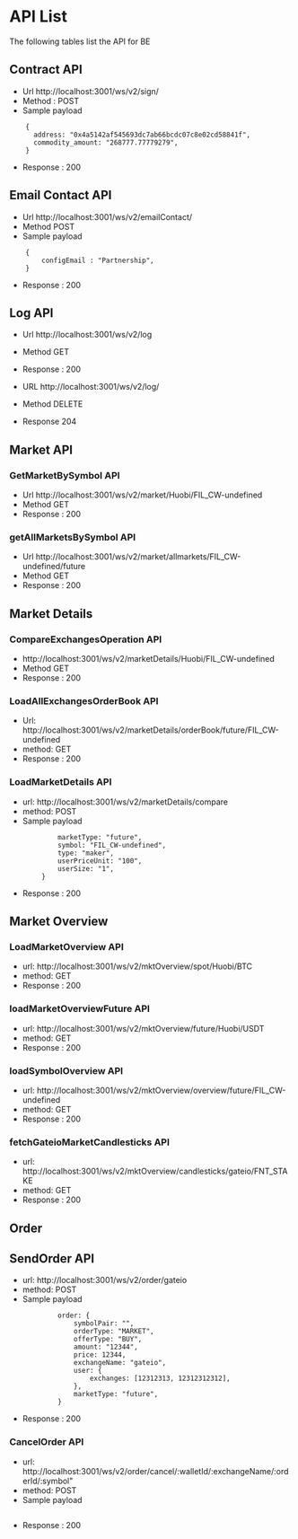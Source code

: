 # API List
The following tables list the API for BE

## Contract API
* Url http://localhost:3001/ws/v2/sign/
* Method : POST
* Sample payload
```
    {
      address: "0x4a5142af545693dc7ab66bcdc07c8e02cd58841f",
      commodity_amount: "268777.77779279",
    }
```
* Response : 200 

## Email Contact API
* Url http://localhost:3001/ws/v2/emailContact/
* Method POST
* Sample payload
```
    {
        configEmail : "Partnership",
    }
```
* Response : 200 
## Log API
* Url http://localhost:3001/ws/v2/log
* Method GET
* Response : 200

* URL http://localhost:3001/ws/v2/log/
* Method DELETE
* Response 204

## Market API
### GetMarketBySymbol API
* Url http://localhost:3001/ws/v2/market/Huobi/FIL_CW-undefined
* Method GET 
* Response : 200 

### getAllMarketsBySymbol API
* Url http://localhost:3001/ws/v2/market/allmarkets/FIL_CW-undefined/future
* Method GET 
* Response : 200 

## Market Details
### CompareExchangesOperation API
* http://localhost:3001/ws/v2/marketDetails/Huobi/FIL_CW-undefined
* Method GET
* Response : 200 

### LoadAllExchangesOrderBook API
* Url:  http://localhost:3001/ws/v2/marketDetails/orderBook/future/FIL_CW-undefined
* method: GET
* Response : 200 

### LoadMarketDetails API
* url:  http://localhost:3001/ws/v2/marketDetails/compare
* method: POST
* Sample payload
```     {
            marketType: "future",
            symbol: "FIL_CW-undefined",
            type: "maker",
            userPriceUnit: "100",
            userSize: "1",
        }
```        
* Response : 200 

## Market Overview
### LoadMarketOverview API
* url:  http://localhost:3001/ws/v2/mktOverview/spot/Huobi/BTC
* method: GET
* Response : 200  
### loadMarketOverviewFuture API
* url:  http://localhost:3001/ws/v2/mktOverview/future/Huobi/USDT
* method: GET
* Response : 200 
### loadSymbolOverview API
* url:  http://localhost:3001/ws/v2/mktOverview/overview/future/FIL_CW-undefined
* method: GET
* Response : 200 
### fetchGateioMarketCandlesticks API
* url:  http://localhost:3001/ws/v2/mktOverview/candlesticks/gateio/FNT_STAKE
* method: GET
* Response : 200 

## Order
## SendOrder API 
* url:  http://localhost:3001/ws/v2/order/gateio
* method: POST
* Sample payload
```     {
            order: {
                symbolPair: "",
                orderType: "MARKET",
                offerType: "BUY",
                amount: "12344",
                price: 12344,
                exchangeName: "gateio",
                user: {
                    exchanges: [12312313, 12312312312],
                },
                marketType: "future",
            }
```      
* Response : 200 
### CancelOrder API
* url:  http://localhost:3001/ws/v2/order/cancel/:walletId/:exchangeName/:orderId/:symbol"
* method: POST
* Sample payload
```     //data
```      
* Response : 200 





